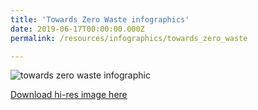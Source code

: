 ```yaml
---
title: 'Towards Zero Waste infographics'
date: 2019-06-17T00:00:00.000Z
permalink: /resources/infographics/towards_zero_waste

---
```



![towards zero waste infographic](/images/zero-waste-infographic-new.jpg)

[Download hi-res image here](/images/zero-waste-infographic-new.jpg)
